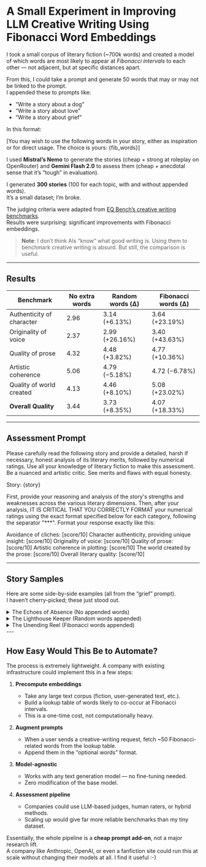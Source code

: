 # A Small Experiment in Improving LLM Creative Writing Using Fibonacci Word Embeddings

I took a small corpus of literary fiction (~700k words) and created a model of which words are most likely to appear at *Fibonacci intervals* to each other — not adjacent, but at specific distances apart.

From this, I could take a prompt and generate 50 words that may or may not be linked to the prompt.  
I appended these to prompts like:

- “Write a story about a dog”  
- “Write a story about love”  
- “Write a story about grief”  

In this format:

[You may wish to use the following words in your story, either as inspiration or for direct usage. The choice is yours: {fib_words}]


I used **Mistral’s Nemo** to generate the stories (cheap + strong at roleplay on OpenRouter) and **Gemini Flash 2.0** to assess them (cheap + anecdotal sense that it’s “tough” in evaluation).

I generated **300 stories** (100 for each topic, with and without appended words).  
It’s a small dataset; I’m broke.  

The judging criteria were adapted from [EQ Bench’s creative writing benchmarks](https://eqbench.com/about.html#creative-writing-v3).  
Results were surprising: significant improvements with Fibonacci embeddings.

> **Note**: I don’t think AIs “know” what good writing is. Using them to benchmark creative writing is absurd. But still, the comparison is useful.

---

## Results

| Benchmark                 | No extra words | Random words (Δ) | Fibonacci words (Δ) |
|----------------------------|----------------|------------------|---------------------|
| Authenticity of character  | 2.96           | 3.14 (+6.13%)    | 3.64 (+23.19%)      |
| Originality of voice       | 2.37           | 2.99 (+26.16%)   | 3.40 (+43.63%)      |
| Quality of prose           | 4.32           | 4.48 (+3.82%)    | 4.77 (+10.36%)      |
| Artistic coherence         | 5.06           | 4.79 (−5.18%)    | 4.72 (−6.78%)       |
| Quality of world created   | 4.13           | 4.46 (+8.10%)    | 5.08 (+23.02%)      |
| **Overall Quality**        | 3.44           | 3.73 (+8.35%)    | 4.07 (+18.33%)      |

---

## Assessment Prompt

Please carefully read the following story and provide a detailed, harsh if necessary, honest analysis of its literary merits, followed by numerical ratings. Use all your knowledge of literary fiction to make this assessment. Be a nuanced and artistic critic. See merits and flaws with equal honesty.

Story:
{story}

First, provide your reasoning and analysis of the story's strengths and weaknesses across the various literary dimensions. Then, after your analysis, IT IS CRITICAL THAT YOU CORRECTLY FORMAT your numerical ratings using the exact format specified below for each category, following the separator "***". Format your response exactly like this:

Avoidance of cliches: [score/10]
Character authenticity, providing unique insight: [score/10]
Originality of voice: [score/10]
Quality of prose: [score/10]
Artistic coherence in plotting: [score/10]
The world created by the prose: [score/10]
Overall literary quality: [score/10]

---

## Story Samples

Here are some side-by-side examples (all from the “grief” prompt).  
I haven’t cherry-picked; these just stood out.

<details>
<summary>The Echoes of Absence (No appended words)</summary>

In the quiet, unassuming town of Mossgrove, where life flowed as steady and sure as the river that ran alongside it, the residents knew one another well. They knew the rhythm of each other's lives, the cadence of their routines, and the familiar patterns that wove the tapestry of their days. It was here that Margaret and Thomas had lived for decades, their love story as legendary as the town itself.

Margaret and Thomas were not extraordinary people. They were not heroes or celebrities, nor were they incredibly wealthy. They were simply two people who had found their way to each other in life's great dance, and they had built a world together, a world that was theirs and theirs alone. Their love was the stuff of legend, a quiet, steady flame that had burned bright and constant through the years. They were partners in every sense of the word, completing each other's sentences, sharing each other's dreams, and facing life's challenges hand in hand.

Their two children, Elizabeth and Benjamin, had long since grown and flown, leaving behind a home that was filled with memories and the echoes of their laughter. Margaret and Thomas had embraced their new stage of life, traveling and exploring new interests together. They were, as they liked to say, ""aging disgracefully,"" and they wouldn't have it any other way.

Until, one crisp October morning, Thomas did not wake up. He was gone, as suddenly and silently as the sun rising on a cloudless day. Margaret found him, her heart already knowing what her eyes were about to confirm. She sat by his side, tracing the lines of his face, memorizing every detail as if she could preserve him that way.

The town mourned with Margaret. Flowers filled her garden, neighbors left meals, and kind words were whispered in hushed tones. But none of it mattered. Margaret felt as if a piece of her had been torn away, leaving behind a chasm so vast that she feared she would never find her way to the other side.

In the days that followed, Margaret moved through her days on autopilot. She woke each morning, her body heavy and her heart aching, to face another day without Thomas. She found herself in their shared spaces, her fingers tracing the indentation on the pillow where he had once laid his head, her eyes catching on the empty chair at the kitchen table. The silence was deafening, a physical presence that seemed to press against her, demanding to be acknowledged.

Grief is a strange beast. It is not a linear path, but a winding labyrinth filled with false starts, dead ends, and unexpected encounters. Margaret's grief was no exception. Some days, she felt as if she were drowning in an ocean of despair, the weight of her loss threatening to pull her under. Other days, she would find moments of clarity, brief respites where she almost felt like herself again. But always, always, there was the ache, the echo of absence that permeated her every waking moment.

She found solace in their shared history, in the memories that were as much a part of her as her own reflection. She would spend hours in their bedroom, surrounded by the detritus of a lifetime together. She would trace the path of their love story, from the first tentative steps of courtship to the sure, steady stride of their later years. She would laugh at memories long forgotten, and cry at the ones she never wanted to forget.

One day, as she sat in their garden, the sunlight dappling through the leaves above, a memory came to her. It was a memory of Thomas, not as he was in their later years, but as he had been when they were young. She could see him, clear as day, his dark hair windswept, his eyes crinkling at the corners as he laughed. He was reaching out his hand, inviting her to join him on their first adventure together. She remembered the feel of his calloused palm against hers, the thrill of the unknown that had lain before them.

She stood up, her heart pounding in her chest. She knew what she had to do. She had to keep moving forward, to keep living, not in spite of her grief, but because of it. Because Thomas would want her to.

In the weeks that followed, Margaret began to fill their empty nest with new memories. She traveled, she explored, she lived. She went to the places they had always talked about going, but never had. She found beauty in the unfamiliar, comfort in the new. She found Thomas in every sunrise, in every starry night, in every moment that took her breath away.

And slowly, ever so slowly, she began to heal. She learned to carry her grief with her, not as a weight that held her down, but as a treasure that she held close to her heart. She learned to honor Thomas's memory by living her life to the fullest, just as he would have wanted.

The town of Mossgrove watched Margaret's journey with quiet admiration. They saw her struggle, her grief raw and visceral, and they saw her rise, her heart bruised but unbroken. They saw her honor Thomas's memory in the way she lived, in the way she loved, in the way she embraced life with all its joys and sorrows.

Grief, she learned, was not a destination, but a journey. A journey she would take one step at a time, one day at a time. And she was determined to do so with her heart open, with her spirit undaunted, and with the love of her life forever by her side. For even in his absence, Thomas was still very much a part of her story. And she would make sure that their love story, their legend, would live on, echoing through the years like a melody that would never fade away.

</details>

<details>
<summary>The Lighthouse Keeper (Random words appended)</summary>

In the quiet, windswept town of Harborshore, perched on a cliff overlooking the stormy sea, stood an ancient lighthouse. The lighthouse was tended by the Pemberton family for generations, a duty they took pride in, a duty that had become a part of their identity. The lighthouse was more than a beacon in the night; it was a symbol of their resilience, a testament to their unyielding spirit.

Jim Pemberton, the current lighthouse keeper, was a man of few words, a shamanistic figure in the eyes of the townsfolk. He was convinced that the lighthouse was a living entity, a silent sentinel that guarded the town from the unpredictable fury of the sea. He spoke to the lighthouse, demonstrated his respect, and in return, it stood firm against the relentless battering of the waves.

One night, as the wind howled and the sea roared, the lighthouse began to lean, its ancient stones groaning under the relentless assault. Jim, who had been watching from his cottage, rushed out, his heart pounding in his chest. He could see the lighthouse, his beloved friend, swaying like a drunkard, its light flickering dangerously. He knew he had to do something, anything, to save it.

He grabbed a coil of rope from his shed, his thoughts racing. He knew he couldn't save the lighthouse from the storm, but he could save the town from the impending disaster. If the lighthouse collapsed, it would be swept into the sea, and its remains could become a dangerous obstacle, a hazard to the ships navigating the treacherous waters.

With a deep breath, he plunged into the rain, the wind tearing at his clothes. He knew what he had to do. He had to secure the lighthouse to the cliff, to anchor it against the storm. It was a dangerous task, one that could cost him his life, but it was his duty, his responsibility.

He reached the lighthouse, his heart pounding in his chest. He could see the waves crashing against the cliff, the foam spitting like angry serpents. He tied one end of the rope around a sturdy beam inside the lighthouse and then threw the other end out into the storm.

The wire cut into his hands as he pulled, his muscles straining against the howling gale. It was a battle of wills, a struggle that seemed to last an eternity. The storm raged around him, the rain stinging his face like tiny needles, the wind howling like a pack of wolves. But Jim was determined. He wouldn't let the lighthouse fall, not on his watch.

Finally, with a last, desperate heave, he pulled the rope taut. The lighthouse groaned, its stones shifting with a sound like thunder, but it held. Jim let out a sigh of relief, his body aching from the effort. He had done it. He had saved the lighthouse, saved the town.

But the storm was far from over. As Jim turned to make his way back to the safety of his cottage, a rogue wave crashed against the cliff. It was as if the sea had reached out a hand, a last, desperate attempt to claim its prize. Jim was caught off guard, his footing lost in the slippery mud. He felt himself falling, the world spinning around him, the sea reaching up to swallow him whole.

He never felt the cold of the water, never felt the sea's embrace. The last thing he saw was the lighthouse, his friend, his duty, standing tall and proud against the storm. And then, everything went black.

In the morning, when the storm had finally abated and the sun had risen, the townsfolk found Jim's body, washed up on the shore. They wept for him, for the man who had given his life to protect them, to protect their home. The lighthouse stood tall, a silent testament to his sacrifice.

Jim Pemberton was buried with honors, his name etched on the lighthouse wall, a reminder of his bravery, his sacrifice. The townsfolk spoke of him in hushed tones, their voices filled with respect, with awe. He was their hero, their savior, their shamanistic figure who had given his life to protect them.

And the lighthouse stood, a beacon in the night, a silent guardian against the unpredictable fury of the sea. It was no longer just a symbol of the Pemberton family's resilience, of their unyielding spirit. It was a symbol of Jim's sacrifice, a testament to his love for the town, for the people. It was a monument to the power of duty, of love, of selflessness. And it would stand, tall and proud, against the storm, forever.

</details>

<details>
<summary>The Unending Reel (Fibonacci words appended)</summary> 

In the grimy corners of the Cineplex Siberia, where the worn-out seats bore the weight of forgotten stories, Martin found himself a volunteer projectionist. His grief, a monster he couldn't dance around, had dragged him here, to this place that smelled of old popcorn and unsound dreams. The Cineplex was his therapist, the flickering reels his therapy, and the empty halls, his comfort in the silence.

Martin had lost his wife, Anna, to a sudden illness. The grief was an unending reel in his mind, playing the same scenes over and over. Anna laughing, her eyes sparkling, her voice echoing. And the last scene, the one he couldn't omit from his mind's theater, her cold, unmoving form in the hospital bed. The doctor had said it was like a light going out. Martin felt it, the darkness enveloping him, the void where his heart should be.

He started his job at the Cineplex with a simple question to the manager, Martinez. ""Do you have any films about grief?"" Martinez, an old man with a turtleneck and a knowing look, had given him a list. Martin mulled over the titles, each one a potential key to unlocking his grief. He picked 'Eugenio,' a film about a man who lost his way in his grief.

The first few days were a blur. Martin would start the reels, then sit in the dark, his eyes glued to the screen, his mind trying to make sense of the emotions swirling within him. He found analogies in the films, but none that exactly matched his grief. His reasoning was simple - if he could find a movie that matched his feelings, he might be able to switch off the reel in his head.

One day, he found a film titled 'Herdeal.' It was about a man who refused to accept his wife's death and lived in a delusion where she was still alive. The film was raw, unpolished, but it resonated with him. He found himself nodding at the screen, his heart pounding in his ears. This was his fear, his phobia - the fear of accepting Anna's death.

He started volunteering to give free shows to the locals. He called it 'The Grief Film Festival.' People trickled in, some curious, some because they too had lost someone. They sat in the dark, watching films about love, loss, and grief. Martin would watch them, their faces lit by the flickering screen, their emotions echoing in the theater. He felt a strange comfort in their shared silence.

One evening, a young girl with a Gila monster backpack came to the Cineplex. She was maybe ten, her eyes too old for her young face. She was alone, her parents too busy to notice her absence. She sat in the front row, her eyes wide, her breath shallow. Martin started the reel, and as the opening scene flickered on the screen, the girl let out a soft gasp. It was a scene of a girl laughing, her eyes sparkling. It reminded Martin of Anna, of their daughter, Lily, who had left for college and was now a world away.

After the film, Martin found the girl waiting for him in the projection room. She was holding a small, worn-out film reel. ""My mum died last year,"" she said, her voice barely above a whisper. ""I found this in our attic. I don't know what to do with it."" Martin looked at the reel, then at the girl. He knew that feeling, that sense of being adrift, lost in a sea of grief.

He took the reel from her. ""How about you help me with the next show?"" he suggested. She nodded, a small smile playing on her lips. They spent the evening preparing for the show, the Cineplex humming with life. As the night fell, and the first patrons trickled in, Martin looked at the reel in his hands. He knew he wouldn't find an end to his grief here, but maybe, just maybe, he could find a way to live with it.

And so, Martin and the girl started their dance with grief, one reel at a time, in the silent halls of the Cineplex Siberia. The monster that was grief was still there, but it was no longer a terrifying presence. It was a part of them, a part they could live with, a part they could share. And in the dark of the Cineplex, under the soft glow of the movie screen, they found a way to consume their grief, one frame at a time, forever.

</details>
---

## How Easy Would This Be to Automate?

The process is extremely lightweight. A company with existing infrastructure could implement this in a few steps:

1. **Precompute embeddings**  
   - Take any large text corpus (fiction, user-generated text, etc.).  
   - Build a lookup table of words likely to co-occur at Fibonacci intervals.  
   - This is a one-time cost, not computationally heavy.  

2. **Augment prompts**  
   - When a user sends a creative-writing request, fetch ~50 Fibonacci-related words from the lookup table.  
   - Append them in the “optional words” format.  

3. **Model-agnostic**  
   - Works with any text generation model — no fine-tuning needed.  
   - Zero modification of the base model.  

4. **Assessment pipeline**  
   - Companies could use LLM-based judges, human raters, or hybrid methods.  
   - Scaling up would give far more reliable benchmarks than my tiny dataset.  

Essentially, the whole pipeline is a **cheap prompt add-on**, not a major research lift.  
A company like Anthropic, OpenAI, or even a fanfiction site could run this at scale without changing their models at all. I find it useful :-)
